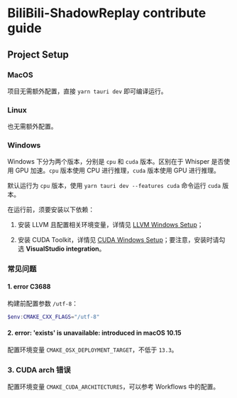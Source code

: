 # BiliBili-ShadowReplay contribute guide

## Project Setup

### MacOS

项目无需额外配置，直接 `yarn tauri dev` 即可编译运行。

### Linux

也无需额外配置。

### Windows

Windows 下分为两个版本，分别是 `cpu` 和 `cuda` 版本。区别在于 Whisper 是否使用 GPU 加速。`cpu` 版本使用 CPU 进行推理，`cuda` 版本使用 GPU 进行推理。

默认运行为 `cpu` 版本，使用 `yarn tauri dev --features cuda` 命令运行 `cuda` 版本。

在运行前，须要安装以下依赖：

1. 安装 LLVM 且配置相关环境变量，详情见 [LLVM Windows Setup](https://llvm.org/docs/GettingStarted.html#building-llvm-on-windows)；

2. 安装 CUDA Toolkit，详情见 [CUDA Windows Setup](https://docs.nvidia.com/cuda/cuda-installation-guide-microsoft-windows/index.html)；要注意，安装时请勾选 **VisualStudio integration**。

### 常见问题

#### 1. error C3688

构建前配置参数 `/utf-8`：

```powershell
$env:CMAKE_CXX_FLAGS="/utf-8"
```

#### 2. error: 'exists' is unavailable: introduced in macOS 10.15

配置环境变量 `CMAKE_OSX_DEPLOYMENT_TARGET`，不低于 `13.3`。

### 3. CUDA arch 错误

配置环境变量 `CMAKE_CUDA_ARCHITECTURES`，可以参考 Workflows 中的配置。
